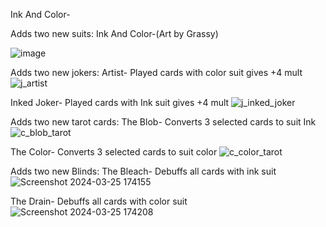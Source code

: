 Ink And Color-

Adds two new suits:
Ink And Color-(Art by Grassy)

![image](https://github.com/RattlingSnow353/InkAndColor/assets/84494581/2f145738-1793-4997-a894-921401d8d51d)



Adds two new jokers:
Artist- Played cards with color suit gives +4 mult
![j_artist](https://github.com/RattlingSnow353/InkAndColor/assets/84494581/ccb117b3-5cb3-4cb9-98a3-c6720abbeb9d)


Inked Joker- Played cards with Ink suit gives +4 mult
![j_inked_joker](https://github.com/RattlingSnow353/InkAndColor/assets/84494581/25facc6f-50a9-4bf2-9c96-3d1e65a2837a)


Adds two new tarot cards:
The Blob- Converts 3 selected cards to suit Ink
![c_blob_tarot](https://github.com/RattlingSnow353/InkAndColor/assets/84494581/c6525db8-6a3a-4983-bf3b-150ead66a46a)


The Color- Converts 3 selected cards to suit color
![c_color_tarot](https://github.com/RattlingSnow353/InkAndColor/assets/84494581/60fcf013-8db2-43f7-a3de-c9b1b3e525c1)


Adds two new Blinds:
The Bleach- Debuffs all cards with ink suit
![Screenshot 2024-03-25 174155](https://github.com/RattlingSnow353/InkAndColor/assets/84494581/2598321b-a060-474d-a220-49789acfc479)

The Drain- Debuffs all cards with color suit
![Screenshot 2024-03-25 174208](https://github.com/RattlingSnow353/InkAndColor/assets/84494581/6cfcbd4a-72eb-4566-b107-0f86d0d3407a)

